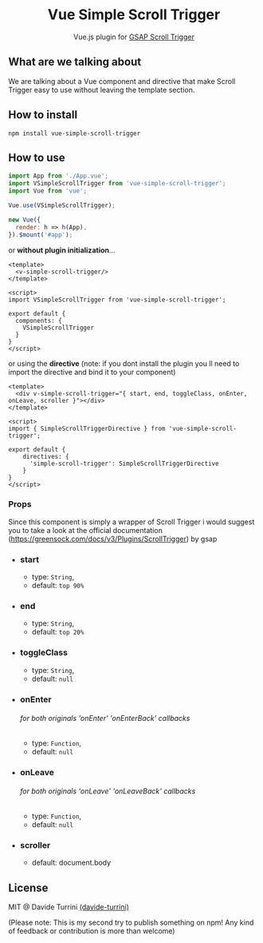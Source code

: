 <h1 align="center">Vue Simple Scroll Trigger</h1>
<p align="center">Vue.js plugin for <a href="https://greensock.com/scrolltrigger/">GSAP Scroll Trigger</a></p>

## What are we talking about

We are talking about a Vue component and directive that make Scroll Trigger easy to use without leaving the template section.
## How to install

```
npm install vue-simple-scroll-trigger
```

## How to use

```js
import App from './App.vue';
import VSimpleScrollTrigger from 'vue-simple-scroll-trigger';
import Vue from 'vue';

Vue.use(VSimpleScrollTrigger);

new Vue({
  render: h => h(App),
}).$mount('#app');
```

or <b>without plugin initialization</b>... 

```vue
<template>
  <v-simple-scroll-trigger/>
</template>

<script>
import VSimpleScrollTrigger from 'vue-simple-scroll-trigger';

export default { 
  components: {
    VSimpleScrollTrigger
  }
}
</script>
```

or using the <b>directive</b> 
(note: if you dont install the plugin you ll need to import the directive and bind it to your component)

```vue
<template>
  <div v-simple-scroll-trigger="{ start, end, toggleClass, onEnter, onLeave, scroller }"></div>
</template>

<script>
import { SimpleScrollTriggerDirective } from 'vue-simple-scroll-trigger';

export default { 
    directives: {
      'simple-scroll-trigger': SimpleScrollTriggerDirective
    }
}
</script>

```


### Props
Since this component is simply a wrapper of Scroll Trigger i would suggest you to take a look at the official documentation (https://greensock.com/docs/v3/Plugins/ScrollTrigger) by gsap 


- ### start
  -  type: `String`, 
  -  default: `top 90%`
- ### end
  -  type: `String`, 
  -  default: `top 20%`
- ### toggleClass
  -  type: `String`, 
  -  default: `null`
- ### onEnter <h6>for both originals 'onEnter' 'onEnterBack' callbacks </h6>
  -  type: `Function`, 
  -  default: `null`
- ### onLeave <h6>for both originals 'onLeave' 'onLeaveBack' callbacks </h6>
  -  type: `Function`, 
  -  default: `null`
- ### scroller
  -  default: document.body 
 
## License

MIT @ Davide Turrini [(davide-turrini)](https://github.com/davide-turrini)

(Please note: This is my second try to publish something on npm! Any kind of feedback or contribution is more than welcome)
